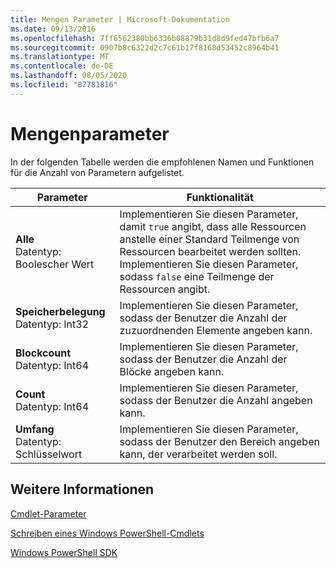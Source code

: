 ```yaml
---
title: Mengen Parameter | Microsoft-Dokumentation
ms.date: 09/13/2016
ms.openlocfilehash: 7ff6562380bb6336b08879b31d8d9fed47bfb6a7
ms.sourcegitcommit: 0907b8c6322d2c7c61b17f8168d53452c8964b41
ms.translationtype: MT
ms.contentlocale: de-DE
ms.lasthandoff: 08/05/2020
ms.locfileid: "87781816"
---
```

# <a name="quantity-parameters"></a>Mengenparameter

In der folgenden Tabelle werden die empfohlenen Namen und Funktionen für die Anzahl von Parametern aufgelistet.

|Parameter|Funktionalität|
|---|---|
|**Alle**<br>Datentyp: Boolescher Wert|Implementieren Sie diesen Parameter, damit `true` angibt, dass alle Ressourcen anstelle einer Standard Teilmenge von Ressourcen bearbeitet werden sollten. Implementieren Sie diesen Parameter, sodass `false` eine Teilmenge der Ressourcen angibt.|
|**Speicherbelegung**<br>Datentyp: Int32|Implementieren Sie diesen Parameter, sodass der Benutzer die Anzahl der zuzuordnenden Elemente angeben kann.|
|**Blockcount**<br>Datentyp: Int64|Implementieren Sie diesen Parameter, sodass der Benutzer die Anzahl der Blöcke angeben kann.|
|**Count**<br>Datentyp: Int64|Implementieren Sie diesen Parameter, sodass der Benutzer die Anzahl angeben kann.|
|**Umfang**<br>Datentyp: Schlüsselwort|Implementieren Sie diesen Parameter, sodass der Benutzer den Bereich angeben kann, der verarbeitet werden soll.|

## <a name="see-also"></a>Weitere Informationen

[Cmdlet-Parameter](./cmdlet-parameters.md)

[Schreiben eines Windows PowerShell-Cmdlets](./writing-a-windows-powershell-cmdlet.md)

[Windows PowerShell SDK](../windows-powershell-reference.md)

